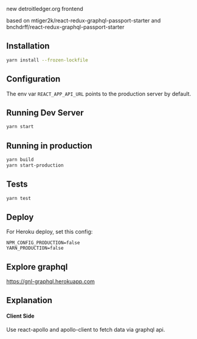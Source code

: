 new detroitledger.org frontend

based on mtiger2k/react-redux-graphql-passport-starter and bnchdrff/react-redux-graphql-passport-starter

## Installation

```bash
yarn install --frozen-lockfile
```

## Configuration

The env var `REACT_APP_API_URL` points to the production server by default.

## Running Dev Server

```bash
yarn start
```

## Running in production

```bash
yarn build
yarn start-production
```

## Tests

```bash
yarn test
```

## Deploy

For Heroku deploy, set this config:

```
NPM_CONFIG_PRODUCTION=false
YARN_PRODUCTION=false
```

## Explore graphql

https://gnl-graphql.herokuapp.com

## Explanation

#### Client Side

Use react-apollo and apollo-client to fetch data via graphql api.

